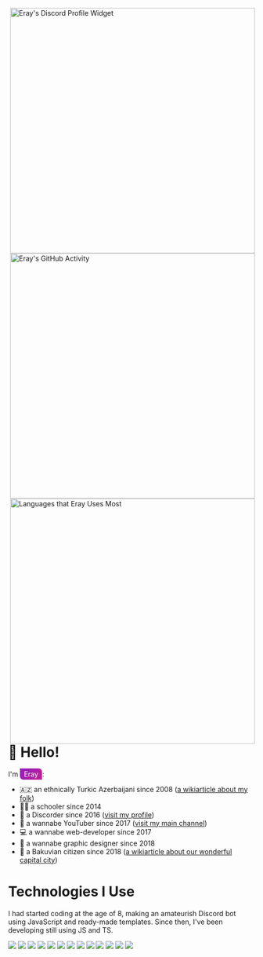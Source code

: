 <a href="https://discord.com/users/339514931277856778"><img src="https://lanyard.cnrad.dev/api/339514931277856778?bg=0A0A0A" alt="Eray's Discord Profile Widget" width="500px" align="right" /></a>

<picture>
<source 
    srcset="https://github-readme-stats.vercel.app/api?username=erayreperit&count_private=true&custom_title=My%20GitHub%20Activity&hide_border=true&show_icons=true&theme=react"
    media="(prefers-color-scheme: dark)"
/>
<source
    srcset="https://github-readme-stats.vercel.app/api?username=erayreperit&count_private=true&custom_title=My%20GitHub%20Activity&hide_border=true&show_icons=true&theme=vue"
    media="(prefers-color-scheme: light), (prefers-color-scheme: no-preference)"
/>
    
<img src="https://github-readme-stats.vercel.app/api?username=erayreperit&count_private=true&custom_title=My%20GitHub%20Activity&hide_border=true&show_icons=true&theme=vue" alt="Eray's GitHub Activity" width="500px" align="right" />
</picture>

<picture>
<source 
    srcset="https://github-readme-stats.vercel.app/api/top-langs/?username=erayreperit&hide_border=true&theme=react"
    media="(prefers-color-scheme: dark)"
/>
<source
    srcset="https://github-readme-stats.vercel.app/api/top-langs/?username=erayreperit&hide_border=true&theme=vue"
    media="(prefers-color-scheme: light), (prefers-color-scheme: no-preference)"
/>
    
<img src="https://github-readme-stats.vercel.app/api/top-langs/?username=erayreperit&hide_border=true&theme=vue" alt="Languages that Eray Uses Most" width="500px" align="right" />
</picture>

# 👋 Hello!

I'm <span style="padding: 3px 8px; background: linear-gradient(135deg, #9020C0, #C02090); color: #FAFAFA; border-radius: 0px 7px 0px 7px">Eray</span>:
- 🇦🇿 an ethnically Turkic Azerbaijani since 2008 ([a wikiarticle about my folk](https://en.wikipedia.org/wiki/Azerbaijanis))
- 🧑‍💼 a schooler since 2014
- 🤡 a Discorder since 2016 ([visit my profile](https://www.discord.com/users/339514931277856778))
- 🕺 a wannabe YouTuber since 2017 ([visit my main channel](https://www.youtube.com/@atmosph))
- 💻 a wannabe web-developer since 2017
- 🎨 a wannabe graphic designer since 2018
- 📍 a Bakuvian citizen since 2018 ([a wikiarticle about our wonderful capital city](https://en.wikipedia.org/wiki/Baku))

# Technologies I Use
I had started coding at the age of 8, making an amateurish Discord bot using JavaScript and ready-made templates.
Since then, I've been developing still using JS and TS.

<a href="https://en.wikipedia.org/wiki/HTML5"><img src="https://img.shields.io/badge/-HTML-303030?logo=html5&style=for-the-badge" /></a>
<a href="https://en.wikipedia.org/wiki/CSS"><img src="https://img.shields.io/badge/-CSS-303030?logo=css3&logoColor=264DE4&style=for-the-badge" /></a>
<a href="https://en.wikipedia.org/wiki/Tailwind_CSS"><img src="https://img.shields.io/badge/-TAILWIND-303030?logo=tailwindcss&style=for-the-badge" /></a>
<a href="https://en.wikipedia.org/wiki/JavaScript"><img src="https://img.shields.io/badge/-JAVASCRIPT-303030?logo=javascript&style=for-the-badge" /></a>
<a href="https://en.wikipedia.org/wiki/TypeScript"><img src="https://img.shields.io/badge/-TYPESCRIPT-303030?logo=typescript&style=for-the-badge" /></a>
<a href="https://en.wikipedia.org/wiki/Node.js"><img src="https://img.shields.io/badge/-NODE-303030?logo=node.js&style=for-the-badge" /></a>
<a href="https://en.wikipedia.org/wiki/Npm_(software)"><img src="https://img.shields.io/badge/-NPM-303030?logo=npm&style=for-the-badge" /></a>
<a href="https://en.wikipedia.org/wiki/React_(software)"><img src="https://img.shields.io/badge/-REACT-303030?logo=react&logoColor=149ECA&style=for-the-badge" /></a>
<a href="https://en.wikipedia.org/wiki/Next.js"><img src="https://img.shields.io/badge/-NEXT-303030?logo=next.js&style=for-the-badge" /></a>
<a href="https://en.wikipedia.org/wiki/Svelte"><img src="https://img.shields.io/badge/-SVELTE-303030?logo=svelte&style=for-the-badge" /></a>
<a href="https://en.wikipedia.org/wiki/Express.js"><img src="https://img.shields.io/badge/-EXPRESS-303030?logo=express&style=for-the-badge" /></a>
<a href="https://en.wikipedia.org/wiki/Figma_(software)"><img src="https://img.shields.io/badge/-FIGMA-303030?logo=figma&logoColor=FFFFFF&style=for-the-badge" /></a>
<a href="https://en.wikipedia.org/wiki/Visual_Studio_Code"><img src="https://img.shields.io/badge/-VISUAL_STUDIO_CODE-303030?logo=visualstudiocode&logoColor=1F9CF0&style=for-the-badge" /></a>
